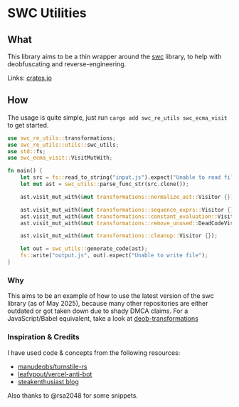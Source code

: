 # SWC Utilities

## What

This library aims to be a thin wrapper around the [swc](https://swc.rs/) library, to help with deobfuscating and reverse-engineering.

Links: [crates.io](https://crates.io/crates/swc_re_utils)

## How

The usage is quite simple, just run `cargo add swc_re_utils swc_ecma_visit` to get started.

```rust
use swc_re_utils::transformations;
use swc_re_utils::utils::swc_utils;
use std::fs;
use swc_ecma_visit::VisitMutWith;

fn main() {
    let src = fs::read_to_string("input.js").expect("Unable to read file");
    let mut ast = swc_utils::parse_func_str(src.clone());

    ast.visit_mut_with(&mut transformations::normalize_ast::Visitor {});

    ast.visit_mut_with(&mut transformations::sequence_exprs::Visitor {});
    ast.visit_mut_with(&mut transformations::constant_evaluation::Visitor {});
    ast.visit_mut_with(&mut transformations::remove_unused::DeadCodeVisitor {});

    ast.visit_mut_with(&mut transformations::cleanup::Visitor {});

    let out = swc_utils::generate_code(ast);
    fs::write("output.js", out).expect("Unable to write file");
}
```

### Why

This aims to be an example of how to use the latest version of the swc library (as of May 2025),
because many other repositories are either outdated or got taken down due to shady DMCA claims.
For a JavaScript/Babel equivalent, take a look at [deob-transformations](https://github.com/pagpeter/deob-transformations)

### Inspiration & Credits

I have used code & concepts from the following resources:

- [manudeobs/turnstile-rs](https://github.com/manudeobs/turnstile-rs)
- [leafypout/vercel-anti-bot](https://github.com/leafypout/vercel-anti-bot)
- [steakenthusiast blog](https://steakenthusiast.github.io/)

Also thanks to @rsa2048 for some snippets.
